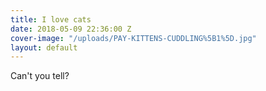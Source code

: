 ```yaml
---
title: I love cats
date: 2018-05-09 22:36:00 Z
cover-image: "/uploads/PAY-KITTENS-CUDDLING%5B1%5D.jpg"
layout: default
---
```


Can't you tell?